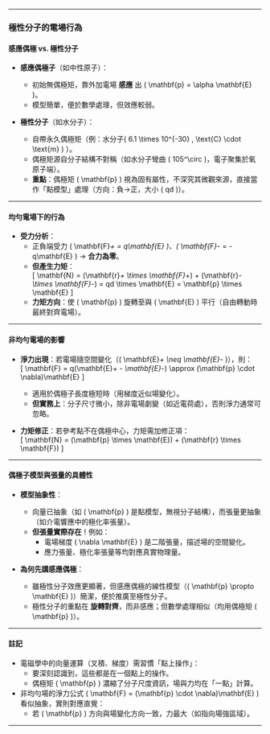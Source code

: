 
---

### **極性分子的電場行為**  
#### **感應偶極 vs. 極性分子**  
- **感應偶極子**（如中性原子）：  
  - 初始無偶極矩，靠外加電場 **感應** 出 \( \mathbf{p} = \alpha \mathbf{E} \)。  
  - 模型簡單，便於數學處理，但效應較弱。  

- **極性分子**（如水分子）：  
  - 自帶永久偶極矩（例：水分子\( 6.1 \times 10^{-30} \, \text{C} \cdot \text{m} \) ）。  
  - 偶極矩源自分子結構不對稱（如水分子彎曲 \( 105^\circ \)，電子聚集於氧原子端）。  
  - **重點**：偶極矩 \( \mathbf{p} \) 視為固有屬性，不深究其微觀來源，直接當作「點模型」處理（方向：負→正，大小 \( qd \)）。  

---

#### **均勻電場下的行為**  
- **受力分析**：  
  - 正負端受力 \( \mathbf{F}_+ = q\mathbf{E} \)、\( \mathbf{F}_- = -q\mathbf{E} \) → **合力為零**。  
  - **但產生力矩**：  
    \[
    \mathbf{N} = (\mathbf{r}_+ \times \mathbf{F}_+) + (\mathbf{r}_- \times \mathbf{F}_-) = qd \times \mathbf{E} = \mathbf{p} \times \mathbf{E}
    \]  
  - **力矩方向**：使 \( \mathbf{p} \) 旋轉至與 \( \mathbf{E} \) 平行（自由轉動時最終對齊電場）。  

---

#### **非均勻電場的影響**  
- **淨力出現**：若電場隨空間變化（\( \mathbf{E}_+ \neq \mathbf{E}_- \)），則：  
  \[
  \mathbf{F} = q(\mathbf{E}_+ - \mathbf{E}_-) \approx (\mathbf{p} \cdot \nabla)\mathbf{E}
  \]  
  - 適用於偶極子長度極短時（用梯度近似場變化）。  
  - **但實務上**：分子尺寸微小，除非電場劇變（如近電荷處），否則淨力通常可忽略。  

- **力矩修正**：若參考點不在偶極中心，力矩需加修正項：  
  \[
  \mathbf{N} = (\mathbf{p} \times \mathbf{E}) + (\mathbf{r} \times \mathbf{F})
  \]  

---

#### **偶極子模型與張量的具體性**  
- **模型抽象性**：  
  - 向量已抽象（如 \( \mathbf{p} \) 是點模型，無視分子結構），而張量更抽象（如介電響應中的極化率張量）。  
  - **但張量實際存在**！例如：  
    - 電場梯度 \( \nabla \mathbf{E} \) 是二階張量，描述場的空間變化。  
    - 應力張量、極化率張量等均對應真實物理量。  

- **為何先講感應偶極**：  
  - 雖極性分子效應更顯著，但感應偶極的線性模型（\( \mathbf{p} \propto \mathbf{E} \)）簡潔，便於推廣至極性分子。  
  - 極性分子的重點在 **旋轉對齊**，而非感應；但數學處理相似（均用偶極矩 \( \mathbf{p} \)）。  

---

#### **註記**  
- 電磁學中的向量運算（叉積、梯度）需習慣「點上操作」：
  - 要深刻認識到，這些都是在一個點上的操作。
  - 偶極矩 \( \mathbf{p} \) 濃縮了分子尺度資訊，場與力均在「一點」計算。  
- 非均勻場的淨力公式 \( \mathbf{F} = (\mathbf{p} \cdot \nabla)\mathbf{E} \) 看似抽象，實則對應直覺：  
  - 若 \( \mathbf{p} \) 方向與場變化方向一致，力最大（如指向場強區域）。  

--- 












